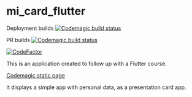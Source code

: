 # mi_card_flutter
Deployment builds
[![Codemagic build status](https://api.codemagic.io/apps/62709b66a0f288ff408db03d/62709b66a0f288ff408db03c/status_badge.svg)](https://codemagic.io/apps/62709b66a0f288ff408db03d/62709b66a0f288ff408db03c/latest_build)

PR builds
[![Codemagic build status](https://api.codemagic.io/apps/62709b66a0f288ff408db03d/627175a18f3a1fee8d39d3fa/status_badge.svg)](https://codemagic.io/apps/62709b66a0f288ff408db03d/627175a18f3a1fee8d39d3fa/latest_build)

[![CodeFactor](https://www.codefactor.io/repository/github/starfoxcom/mi-card-flutter/badge)](https://www.codefactor.io/repository/github/starfoxcom/mi-card-flutter)

This is an application created to follow up with a Flutter course.

[Codemagic static page](https://sf-micard.codemagic.app)

It displays a simple app with personal data, as a presentation card app.
